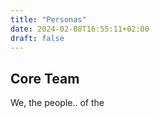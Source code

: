 ```yaml
---
title: "Personas"
date: 2024-02-08T16:55:11+02:00
draft: false
---
```


## Core Team

We, the people.. of the
